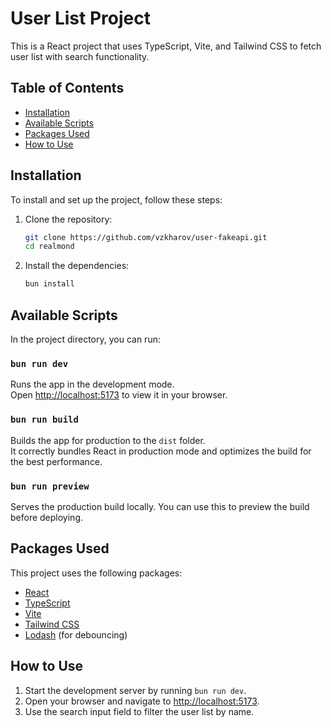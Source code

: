 # User List Project

This is a React project that uses TypeScript, Vite, and Tailwind CSS to fetch user list with search functionality.

## Table of Contents

- [Installation](#installation)
- [Available Scripts](#available-scripts)
- [Packages Used](#packages-used)
- [How to Use](#how-to-use)

## Installation

To install and set up the project, follow these steps:

1. Clone the repository:

      ```sh
      git clone https://github.com/vzkharov/user-fakeapi.git
      cd realmond
      ```

2. Install the dependencies:

      ```sh
      bun install
      ```

## Available Scripts

In the project directory, you can run:

### `bun run dev`

Runs the app in the development mode.\
Open [http://localhost:5173](http://localhost:5173) to view it in your browser.

### `bun run build`

Builds the app for production to the `dist` folder.\
It correctly bundles React in production mode and optimizes the build for the best performance.

### `bun run preview`

Serves the production build locally. You can use this to preview the build before deploying.

## Packages Used

This project uses the following packages:

- [React](https://reactjs.org/)
- [TypeScript](https://www.typescriptlang.org/)
- [Vite](https://vitejs.dev/)
- [Tailwind CSS](https://tailwindcss.com/)
- [Lodash](https://lodash.com/) (for debouncing)

## How to Use

1. Start the development server by running `bun run dev`.
2. Open your browser and navigate to [http://localhost:5173](http://localhost:5173).
3. Use the search input field to filter the user list by name.
